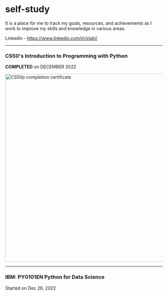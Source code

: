 # self-study
It is a place for me to track my goals, resources, and achievements as I work to improve my skills and knowledge in various areas.

Linkedin - https://www.linkedin.com/in/xlaki/

<hr />

### CS50's Introduction to Programming with Python 

**COMPLETED** on DECEMBER 2022

<img alt="CS50p completion certificate" src="https://certificates.cs50.io/5010053f-5b8c-49ae-956b-4b58eb24171e.png?size=A4" width="600">


<hr />

### IBM: PY0101EN Python for Data Science

Started on Dec 26, 2022
